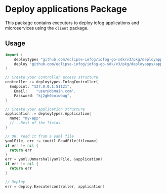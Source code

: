 # Deploy applications Package

This package contains executors to deploy iofog applications and microservices using the `client` package.

## Usage

```go
import (
	deploytypes "github.com/eclipse-iofog/iofog-go-sdk/v3/pkg/deployapps"
	deploy "github.com/eclipse-iofog/iofog-go-sdk/v3/pkg/deployapps/application"
)

// Create your Controller access structure
controller := deploytypes.IofogController{
  Endpoint: "127.0.0.1:51121",
	Email:    "user@domain.com",
	Password: "kj2gh0ooiwbug",
}

// Create your application structure
application := deploytypes.Application{
  Name: "my-app"
  //...Rest of the fields
}

// OR, read it from a yaml file
yamlFile, err := ioutil.ReadFile(filename)
if err != nil {
  return err
}
err = yaml.Unmarshal(yamlFile, &application)
if err != nil {
  return err
}

// Deploy
err = deploy.Execute(controller, application)
```